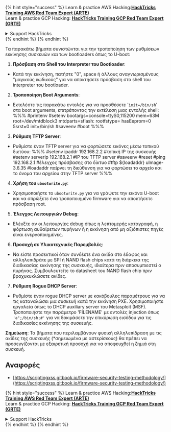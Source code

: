 {% hint style="success" %}
Learn & practice AWS Hacking:<img src="/.gitbook/assets/arte.png" alt="" data-size="line">[**HackTricks Training AWS Red Team Expert (ARTE)**](https://training.hacktricks.xyz/courses/arte)<img src="/.gitbook/assets/arte.png" alt="" data-size="line">\
Learn & practice GCP Hacking: <img src="/.gitbook/assets/grte.png" alt="" data-size="line">[**HackTricks Training GCP Red Team Expert (GRTE)**<img src="/.gitbook/assets/grte.png" alt="" data-size="line">](https://training.hacktricks.xyz/courses/grte)

<details>

<summary>Support HackTricks</summary>

* Check the [**subscription plans**](https://github.com/sponsors/carlospolop)!
* **Join the** 💬 [**Discord group**](https://discord.gg/hRep4RUj7f) or the [**telegram group**](https://t.me/peass) or **follow** us on **Twitter** 🐦 [**@hacktricks\_live**](https://twitter.com/hacktricks\_live)**.**
* **Share hacking tricks by submitting PRs to the** [**HackTricks**](https://github.com/carlospolop/hacktricks) and [**HackTricks Cloud**](https://github.com/carlospolop/hacktricks-cloud) github repos.

</details>
{% endhint %}
{% endhint %}

Τα παρακάτω βήματα συνιστώνται για την τροποποίηση των ρυθμίσεων εκκίνησης συσκευών και των bootloaders όπως το U-boot:

1. **Πρόσβαση στο Shell του Interpreter του Bootloader**:
- Κατά την εκκίνηση, πατήστε "0", space ή άλλους αναγνωρισμένους "μαγικούς κωδικούς" για να αποκτήσετε πρόσβαση στο shell του interpreter του bootloader.

2. **Τροποποίηση Boot Arguments**:
- Εκτελέστε τις παρακάτω εντολές για να προσθέσετε '`init=/bin/sh`' στα boot arguments, επιτρέποντας την εκτέλεση μιας εντολής shell:
%%%
#printenv
#setenv bootargs=console=ttyS0,115200 mem=63M root=/dev/mtdblock3 mtdparts=sflash:<partitiionInfo> rootfstype=<fstype> hasEeprom=0 5srst=0 init=/bin/sh
#saveenv
#boot
%%%

3. **Ρύθμιση TFTP Server**:
- Ρυθμίστε έναν TFTP server για να φορτώσετε εικόνες μέσω τοπικού δικτύου:
%%%
#setenv ipaddr 192.168.2.2 #τοπική IP της συσκευής
#setenv serverip 192.168.2.1 #IP του TFTP server
#saveenv
#reset
#ping 192.168.2.1 #έλεγχος πρόσβασης στο δίκτυο
#tftp ${loadaddr} uImage-3.6.35 #loadaddr παίρνει τη διεύθυνση για να φορτώσει το αρχείο και το όνομα του αρχείου στην TFTP server
%%%

4. **Χρήση του `ubootwrite.py`**:
- Χρησιμοποιήστε το `ubootwrite.py` για να γράψετε την εικόνα U-boot και να σπρώξετε ένα τροποποιημένο firmware για να αποκτήσετε πρόσβαση root.

5. **Έλεγχος Λειτουργιών Debug**:
- Ελέγξτε αν οι λειτουργίες debug όπως η λεπτομερής καταγραφή, η φόρτωση αυθαίρετων πυρήνων ή η εκκίνηση από μη αξιόπιστες πηγές είναι ενεργοποιημένες.

6. **Προσοχή σε Υλικοτεχνικές Παρεμβολές**:
- Να είστε προσεκτικοί όταν συνδέετε ένα ακίδα στο έδαφος και αλληλεπιδράτε με SPI ή NAND flash chips κατά τη διάρκεια της διαδικασίας εκκίνησης της συσκευής, ιδιαίτερα πριν αποσυμπιεστεί ο πυρήνας. Συμβουλευτείτε το datasheet του NAND flash chip πριν βραχυκυκλώσετε ακίδες.

7. **Ρύθμιση Rogue DHCP Server**:
- Ρυθμίστε έναν rogue DHCP server με κακόβουλες παραμέτρους για να τις καταναλώσει μια συσκευή κατά την εκκίνηση PXE. Χρησιμοποιήστε εργαλεία όπως το DHCP auxiliary server του Metasploit (MSF). Τροποποιήστε την παράμετρο 'FILENAME' με εντολές injection όπως `'a";/bin/sh;#'` για να δοκιμάσετε την επικύρωση εισόδου για τις διαδικασίες εκκίνησης της συσκευής.

**Σημείωση**: Τα βήματα που περιλαμβάνουν φυσική αλληλεπίδραση με τις ακίδες της συσκευής (*σημειωμένα με αστερίσκους) θα πρέπει να προσεγγίζονται με εξαιρετική προσοχή για να αποφευχθεί η ζημιά στη συσκευή.


## Αναφορές
* [https://scriptingxss.gitbook.io/firmware-security-testing-methodology/](https://scriptingxss.gitbook.io/firmware-security-testing-methodology/)

{% hint style="success" %}
Learn & practice AWS Hacking:<img src="/.gitbook/assets/arte.png" alt="" data-size="line">[**HackTricks Training AWS Red Team Expert (ARTE)**](https://training.hacktricks.xyz/courses/arte)<img src="/.gitbook/assets/arte.png" alt="" data-size="line">\
Learn & practice GCP Hacking: <img src="/.gitbook/assets/grte.png" alt="" data-size="line">[**HackTricks Training GCP Red Team Expert (GRTE)**<img src="/.gitbook/assets/grte.png" alt="" data-size="line">](https://training.hacktricks.xyz/courses/grte)

<details>

<summary>Support HackTricks</summary>

* Check the [**subscription plans**](https://github.com/sponsors/carlospolop)!
* **Join the** 💬 [**Discord group**](https://discord.gg/hRep4RUj7f) or the [**telegram group**](https://t.me/peass) or **follow** us on **Twitter** 🐦 [**@hacktricks\_live**](https://twitter.com/hacktricks\_live)**.**
* **Share hacking tricks by submitting PRs to the** [**HackTricks**](https://github.com/carlospolop/hacktricks) and [**HackTricks Cloud**](https://github.com/carlospolop/hacktricks-cloud) github repos.

</details>
{% endhint %}
</details>
{% endhint %}
